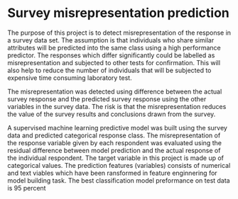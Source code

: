 # Survey misrepresentation prediction
The purpose of this project is to detect misrepresentation of the response in a survey data set.
The assumption is that individuals who share similar attributes will be predicted into the same class using a high performance predictor. The responses which differ significantly could be labelled as misrepresentation and subjected to other tests for confirmation. This will also help to reduce the number of individuals that will be subjected to expensive time consuming laboratory test.

The misrepresentation was detected using difference between the actual survey response and the predicted survey response
using the other variables in the survey data. 
The risk is that the misrepresentation reduces the value of the survey results and conclusions drawn from the survey.

A supervised machine learning predictive model was built using the survey data and predicted categorical response class.
The misrepresentation of the response variable given by each respondent was evaluated using the residual difference 
between model prediction and the actual response of the individual respondent.
The target variable in this project is made up of categorical values. 
The prediction features (variables) consists of numerical and text viables which have been ransformed in feature enginnering for model building task.
The best classification model preformance on test data is 95 percent
